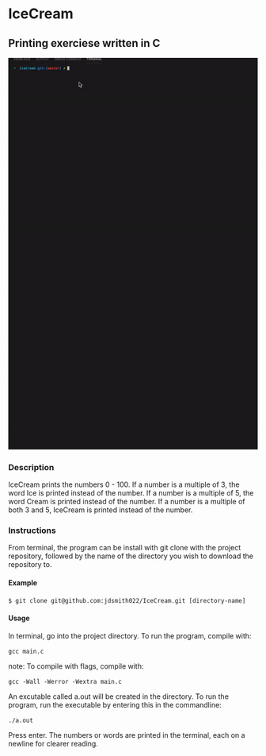 # IceCream 

## Printing exerciese written in C

![Demo of IceCream](https://github.com/jdsmith022/IceCream/blob/master/images/IceCream.gif)

### Description
IceCream prints the numbers 0 - 100. If a number is a multiple of 3, the word Ice is printed instead of the number.
If a number is a multiple of 5, the word Cream is printed instead of the number.
If a number is a multiple of both 3 and 5, IceCream is printed instead of the number.

### Instructions
From terminal, the program can be install with git clone with the project repository, followed by the name of the directory you wish to download the repository to.

#### Example
```
$ git clone git@github.com:jdsmith022/IceCream.git [directory-name]
```

#### Usage
In terminal, go into the project directory. To run the program, compile with:
```
gcc main.c
```

note: To compile with flags, compile with: 
```
gcc -Wall -Werror -Wextra main.c
```

An excutable called a.out will be created in the directory. To run the program, run the executable by entering this in the commandline: 
```
./a.out
```

Press enter. The numbers or words are printed in the terminal, each on a newline for clearer reading. 
